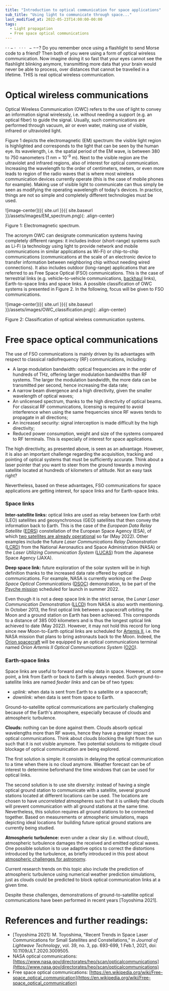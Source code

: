 ```yaml
---
title: "Introduction to optical communication for space applications"
sub_title: "Using light to communicate through space..."
last_modified_at: 2022-05-23T14:00:00-00:00
tags: 
  - Light propagation
  - Free space optical communications
---
```


$\cdot \cdot - \cdot \text{ } \cdot \cdot \cdot \text{ } - - -$? Do you remember once using a flashlight to send Morse code to a friend? Then both of you were using a form of optical wireless communication. Now imagine doing it so fast that your eyes cannot see the flashlight blinking anymore, transmitting more data that your brain would never be able to process, over distances that cannot be travelled in a lifetime. THIS is real optical wireless communication.

# Optical wireless communications
Optical Wireless Communication (OWC) refers to the use of light to convey an information signal wirelessly, i.e. without needing a support (e.g. an optical fiber) to guide the signal. Usually, such communications are performed through vacuum, air or even water, making use of visible, infrared or ultravioled light. 

Figure 1 depicts the electromagnetic (EM) spectrum: the visible light region is highlighted and corresponds to the light that can be seen by the human eye. Its wavelength, i.e. the spatial period of the EM wave, is between 380 to 750 nanometers (1 nm = 10<sup>-9</sup> m). Next to the visible region are the ultraviolet and infrared regions, also of interest for optical communication. Increasing the wavelength to the order of centimeters, meters, or even more leads to region of the radio waves that is where most wireless communication devices currently operate (this is the case of mobile phones for example). Making use of visible light to communicate can thus simply be seen as modifying the operating wavelength of today's devices. In practice, things are not so simple and completely different technologies must be used.

![image-center]({{ site.url }}{{ site.baseurl }}/assets/images/EM_spectrum.png){: .align-center}
<p class="text-center">Figure 1: Electromagnetic spectrum.</p>

The acronym OWC can designate communication systems having completely different ranges: it includes indoor (short-range) systems such as Li-Fi (a technology using light to provide network and mobile communications in similar applications as Wi-Fi) or chip-to-chip communications (communications at the scale of an electronic device to transfer information between neighboring chip without needing wired connections). It also includes outdoor (long-range) applications that are referred to as Free Space Optical (FSO) communications. This is the case of terrestrial links (e.g. vehicle-to-vehicle communications, [backhaul](https://en.wikipedia.org/wiki/Backhaul_(telecommunications)) links), Earth-to-space links and space links. A possible classification of OWC systems is presented in Figure 2. In the following, focus will be given to FSO communications. 

![image-center]({{ site.url }}{{ site.baseurl }}/assets/images/OWC_classification.png){: .align-center}
<p class="text-center">Figure 2: Classification of optical wireless communication systems.</p>

# Free space optical communications
The use of FSO communications is mainly driven by its advantages with respect to classical radiofrequency (RF) communications, including:
- A large modulation bandwidth: optical frequencies are in the order of hundreds of THz, offering larger modulation bandwidths than RF systems. The larger the modulation bandwidth, the more data can be transmitted per second, hence increasing the data rate;
- A narrow beam divergence and a high directivity, given the smaller wavelength of optical waves;
- An unlicensed spectrum, thanks to the high directivity of optical beams. For classical RF communications, licensing is required to avoid interference when using the same frequencies since RF waves tends to propagate in all directions;
- An increased security: signal interception is made difficult by the high directivity;
- Reduced power consumption, weight and size of the systems compared to RF terminals. This is especially of interest for space applications.

The high directivity, as presented above, is seen as an advantage. However, it is also an important challenge regarding the acquisition, tracking and pointing of optical systems that must be sufficiently accurate. Think about a laser pointer that you want to steer from the ground towards a moving satellite located at hundreds of kilometers of altitude. Not an easy task right?

Nevertheless, based on these advantages, FSO communications for space applications are getting interest, for space links and for Earth-space links.


### Space links
**Inter-satellite links:** optical links are used as relay between low Earth orbit (LEO) satellites and geosynchronous (GEO) satellites that then convey the information back to Earth. This is the case of the *European Data Relay Satellite* ([EDRS](https://artes.esa.int/european-data-relay-satellite-system-edrs-overview)) constellation of the European Space Agency (ESA), of which [two satellites are already operational](https://eoportal.org/web/eoportal/satellite-missions/content/-/article/edrs) so far (May 2022). Other examples include the future *Laser Communications Relay Demonstration* ([LCRD](https://www.nasa.gov/mission_pages/tdm/lcrd/index.html)) from the National Aeronautics and Space Administration (NASA) or the *Laser Utilizing Communication System* ([LUCAS](https://www.satnavi.jaxa.jp/ja/project/lucas/)) from the Japanese Space Agency (JAXA).

**Deep space link:** future exploration of the solar system will be in high definition thanks to the increased data rate offered by optical communications. For example, NASA is currently working on the *Deep Space Optical Communications* ([DSOC](https://www.nasa.gov/mission_pages/tdm/dsoc/index.html)) demonstration, to be part of the [Psyche mission](https://en.wikipedia.org/wiki/Psyche_(spacecraft)) scheduled for launch in summer 2022.

Even though it is not a deep space link in the strict sense, the *Lunar Laser Communication Demonstration* ([LLCD](https://www.nasa.gov/directorates/heo/scan/opticalcommunications/llcd/)) from NASA is also worth mentioning. In October 2013, the first optical link between a spacecraft orbiting the Moon and a ground station on Earth has been achieved. This corresponds to a distance of 385 000 kilometers and is thus the longest optical link achieved to date (May 2022). However, it may not hold this record for long since new Moon-to-Earth optical links are scheduled for [Artemis II](https://www.nasa.gov/specials/artemis/), i.e. the NASA mission that plans to bring astronauts back to the Moon. Indeed, the [Orion spacecraft](https://www.nasa.gov/exploration/systems/orion/index.html) will be equipped by an optical communications terminal named *Orion Artemis II Optical Communications System* ([O2O](https://esc.gsfc.nasa.gov/projects/LEMNOS?tab=overview)).

### Earth-space links
Space links are useful to forward and relay data in space. However, at some point, a link from Earth or back to Earth is always needed. Such ground-to-satellite links are named *feeder links* and can be of two types: 
- *uplink*: when data is sent from Earth to a satellite or a spacecraft;
- *downlink*: when data is sent from space to Earth.

Ground-to-satellite optical communications are particularly challenging because of the Earth's atmosphere, especially because of clouds and atmospheric turbulence.

**Clouds:** nothing can be done against them. Clouds absorb optical wavelengths more than RF waves, hence they have a greater impact on optical communications. Think about clouds blocking the light from the sun such that it is not visible anymore. Two potential solutions to mitigate cloud blockage of optical communication are being explored.

The first solution is simple: it consists in delaying the optical communication to a time when there is no cloud anymore. Weather forecast can be of interest to determine beforehand the time windows that can be used for optical links.

The second solution is to use site diversity: instead of having a single optical ground station to communicate with a satellite, several ground stations located at different locations can be used. The locations are chosen to have *uncorrelated* atmospheres such that it is unlikely that clouds will prevent communication with all ground stations at the same time. Nevertheless, this solution requires all ground stations to be connected together. Based on measurements or atmospheric simulations, maps depicting ideal locations for building future optical ground stations are currently being studied. 

**Atmospheric turbulence:** even under a clear sky (i.e. without cloud), atmospheric turbulence damages the received and emitted optical waves. One possible solution is to use adaptive optics to correct the distortions introduced by the turbulence, as briefly introduced in this post about [atmospheric challenges for astronomy](https://www.focals.be/2022/05/04/atmospheric-challenges.html).

Current research trends on this topic also include the prediction of atmospheric turbulence using numerical weather prediction simulations, just as clouds could be predicted to block optical communication links at a given time.


Despite these challenges, demonstrations of ground-to-satellite optical communications have been performed in recent years [Toyoshima 2021].

# References and further readings:
- [Toyoshima 2021]: M. Toyoshima, "Recent Trends in Space Laser Communications for Small Satellites and Constellations," in _Journal of Lightwave Technology_, vol. 39, no. 3, pp. 693-699, 1 Feb.1, 2021, doi: 10.1109/JLT.2020.3009505.
- NASA optical communications: 
[https://www.nasa.gov/directorates/heo/scan/opticalcommunications](https://www.nasa.gov/directorates/heo/scan/opticalcommunications)
- Free space optical communications: [https://en.wikipedia.org/wiki/Free-space_optical_communication](https://en.wikipedia.org/wiki/Free-space_optical_communication)
